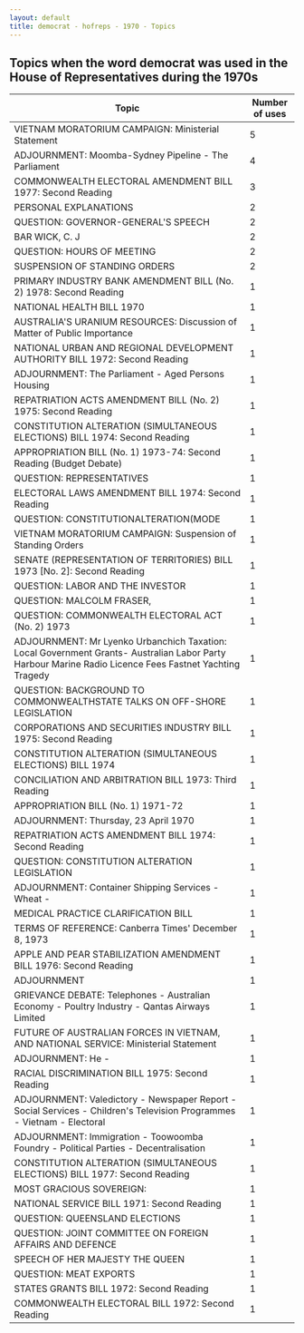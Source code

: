 ```yaml
---
layout: default
title: democrat - hofreps - 1970 - Topics
---
```

## Topics when the word **democrat** was used in the House of Representatives during the 1970s

| Topic | Number of uses |
|--------------|----------------|
|VIETNAM MORATORIUM CAMPAIGN: Ministerial Statement|5|
|ADJOURNMENT: Moomba-Sydney Pipeline - The Parliament|4|
|COMMONWEALTH ELECTORAL AMENDMENT BILL 1977: Second Reading|3|
|PERSONAL EXPLANATIONS|2|
|QUESTION: GOVERNOR-GENERAL'S SPEECH|2|
|BAR WICK, C. J|2|
|QUESTION: HOURS OF MEETING|2|
|SUSPENSION OF STANDING ORDERS|2|
|PRIMARY INDUSTRY BANK AMENDMENT BILL (No. 2) 1978: Second Reading|1|
|NATIONAL HEALTH BILL 1970|1|
|AUSTRALIA'S URANIUM RESOURCES: Discussion of Matter of Public Importance|1|
|NATIONAL URBAN AND REGIONAL DEVELOPMENT AUTHORITY BILL 1972: Second Reading|1|
|ADJOURNMENT: The Parliament - Aged Persons Housing|1|
|REPATRIATION ACTS AMENDMENT BILL (No. 2) 1975: Second Reading|1|
|CONSTITUTION ALTERATION (SIMULTANEOUS ELECTIONS) BILL 1974: Second Reading|1|
|APPROPRIATION BILL (No. 1) 1973-74: Second Reading (Budget Debate)|1|
|QUESTION: REPRESENTATIVES|1|
|ELECTORAL LAWS AMENDMENT BILL 1974: Second Reading|1|
|QUESTION: CONSTITUTIONALTERATION(MODE|1|
|VIETNAM MORATORIUM CAMPAIGN: Suspension of Standing Orders|1|
|SENATE (REPRESENTATION OF TERRITORIES) BILL 1973 [No. 2]: Second Reading|1|
|QUESTION: LABOR AND THE INVESTOR|1|
|QUESTION: MALCOLM FRASER,|1|
|QUESTION: COMMONWEALTH ELECTORAL ACT (No. 2) 1973|1|
|ADJOURNMENT: Mr Lyenko Urbanchich Taxation: Local Government Grants- Australian Labor Party Harbour Marine Radio Licence Fees Fastnet Yachting Tragedy|1|
|QUESTION: BACKGROUND TO COMMONWEALTHSTATE TALKS ON OFF-SHORE LEGISLATION|1|
|CORPORATIONS AND SECURITIES INDUSTRY BILL 1975: Second Reading|1|
|CONSTITUTION ALTERATION (SIMULTANEOUS ELECTIONS) BILL 1974|1|
|CONCILIATION AND ARBITRATION BILL 1973: Third Reading|1|
|APPROPRIATION BILL (No. 1) 1971-72|1|
|ADJOURNMENT: Thursday, 23 April 1970|1|
|REPATRIATION ACTS AMENDMENT BILL 1974: Second Reading|1|
|QUESTION: CONSTITUTION ALTERATION LEGISLATION|1|
|ADJOURNMENT: Container Shipping Services - Wheat -|1|
|MEDICAL PRACTICE CLARIFICATION BILL|1|
|TERMS OF REFERENCE: Canberra Times' December 8, 1973|1|
|APPLE AND PEAR STABILIZATION AMENDMENT BILL 1976: Second Reading|1|
|ADJOURNMENT|1|
|GRIEVANCE DEBATE: Telephones - Australian Economy - Poultry Industry - Qantas Airways Limited|1|
|FUTURE OF AUSTRALIAN FORCES IN VIETNAM, AND NATIONAL SERVICE: Ministerial Statement|1|
|ADJOURNMENT: He -|1|
|RACIAL DISCRIMINATION BILL 1975: Second Reading|1|
|ADJOURNMENT: Valedictory - Newspaper Report - Social Services - Children's Television Programmes  - Vietnam - Electoral|1|
|ADJOURNMENT: Immigration - Toowoomba Foundry - Political Parties - Decentralisation|1|
|CONSTITUTION ALTERATION (SIMULTANEOUS ELECTIONS) BILL 1977: Second Reading|1|
|MOST GRACIOUS SOVEREIGN:|1|
|NATIONAL SERVICE BILL 1971: Second Reading|1|
|QUESTION: QUEENSLAND ELECTIONS|1|
|QUESTION: JOINT COMMITTEE ON FOREIGN AFFAIRS AND DEFENCE|1|
|SPEECH OF HER MAJESTY THE QUEEN|1|
|QUESTION: MEAT EXPORTS|1|
|STATES GRANTS BILL 1972: Second Reading|1|
|COMMONWEALTH ELECTORAL BILL 1972: Second Reading|1|
